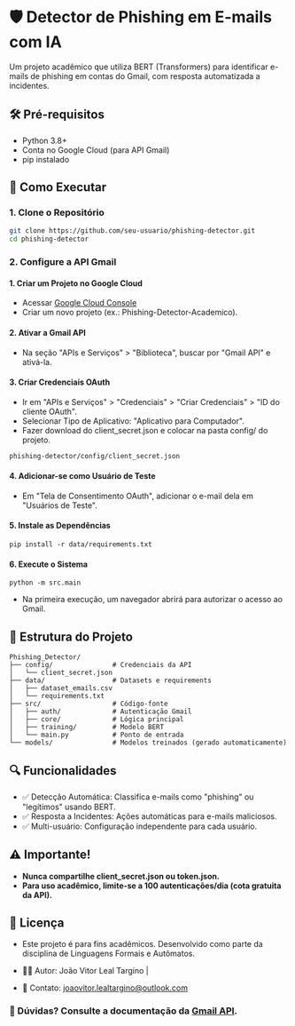 # 🛡️ Detector de Phishing em E-mails com IA
Um projeto acadêmico que utiliza BERT (Transformers) para identificar e-mails de phishing em contas do Gmail, com resposta automatizada a incidentes.

## 🛠️ Pré-requisitos
- Python 3.8+
- Conta no Google Cloud (para API Gmail)
- pip instalado

## 🚀 Como Executar
### **1. Clone o Repositório**
``` bash
git clone https://github.com/seu-usuario/phishing-detector.git
cd phishing-detector
```
### **2. Configure a API Gmail**
#### 1. Criar um Projeto no Google Cloud
- Acessar [Google Cloud Console](https://console.cloud.google.com/)
- Criar um novo projeto (ex.: Phishing-Detector-Academico).

#### 2. Ativar a Gmail API
- Na seção "APIs e Serviços" > "Biblioteca", buscar por "Gmail API" e ativá-la.

#### 3. Criar Credenciais OAuth
- Ir em "APIs e Serviços" > "Credenciais" > "Criar Credenciais" > "ID do cliente OAuth".
- Selecionar Tipo de Aplicativo: "Aplicativo para Computador".
- Fazer download do client_secret.json e colocar na pasta config/ do projeto.
``` bash
phishing-detector/config/client_secret.json
```

#### 4. Adicionar-se como Usuário de Teste
- Em "Tela de Consentimento OAuth", adicionar o e-mail dela em "Usuários de Teste".
       
#### 5. Instale as Dependências
```
pip install -r data/requirements.txt
```
#### 6. Execute o Sistema
```
python -m src.main
```
- Na primeira execução, um navegador abrirá para autorizar o acesso ao Gmail.

## 📂 Estrutura do Projeto
```
Phishing_Detector/
├── config/               # Credenciais da API
│   └── client_secret.json
├── data/                 # Datasets e requirements
│   ├── dataset_emails.csv
│   └── requirements.txt
├── src/                  # Código-fonte
│   ├── auth/             # Autenticação Gmail
│   ├── core/             # Lógica principal
│   ├── training/         # Modelo BERT
│   └── main.py           # Ponto de entrada
└── models/               # Modelos treinados (gerado automaticamente)
```

## 🔍 Funcionalidades
- ✅ Detecção Automática: Classifica e-mails como "phishing" ou "legítimos" usando BERT.
- ✅ Resposta a Incidentes: Ações automáticas para e-mails maliciosos.
- ✅ Multi-usuário: Configuração independente para cada usuário.

## **⚠️ Importante!**
- **Nunca compartilhe client_secret.json ou token.json.**
- **Para uso acadêmico, limite-se a 100 autenticações/dia (cota gratuita da API).**

## 📜 Licença
- Este projeto é para fins acadêmicos. Desenvolvido como parte da disciplina de Linguagens Formais e Autômatos.

- 👨‍💻 Autor: João Vitor Leal Targino |
- 📧 Contato: joaovitor.lealtargino@outlook.com

### 🔎 Dúvidas? Consulte a documentação da [Gmail API](https://developers.google.com/gmail/api "Requer login no Google").